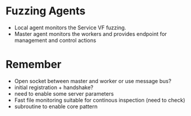 Fuzzing Agents
==============

* Local agent monitors the Service VF fuzzing.
* Master agent monitors the workers and provides endpoint for management and control actions

Remember
========
* Open socket between master and worker or use message bus?
* initial registration + handshake?
* need to enable some server parameters
* Fast file monitoring suitable for continous inspection (need to check)
* subroutine to enable core pattern